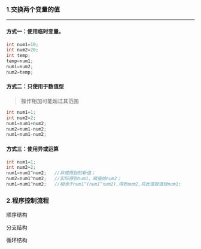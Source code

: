 ### 1.交换两个变量的值

------



#### 方式一：使用临时变量。

```c
int num1=10;
int num2=20;
int temp;
temp=num1;
num1=num2;
num2=temp;

```



#### 方式二：只使用于数值型    

> 操作相加可能超过其范围

```java
int num1=1;
int num2=2;
num1=num1+num2;
num2=num1-num2;
num1=num1-num2;
```



#### 方式三：使用异或运算

```java
int num1=1;
int num2=2;
num1=num1^num2;   //异或得到的新值；
num2=num1^num2;   //实际得到num1，赋值给num2；
num1=num1^num2;   //相当于num1^(num1^num2),得到num2,将此值赋值给num1;
```

### 2.程序控制流程

顺序结构

分支结构

循环结构